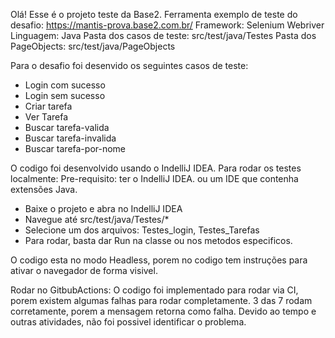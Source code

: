 Olá!
Esse é o projeto teste da Base2.
Ferramenta exemplo de teste do desafio: https://mantis-prova.base2.com.br/
Framework: Selenium Webriver
Linguagem: Java
Pasta dos casos de teste: src/test/java/Testes
Pasta dos PageObjects: src/test/java/PageObjects

Para o desafio foi desenvido os seguintes casos de teste:
 - Login com sucesso
 - Login sem sucesso
 - Criar tarefa
 - Ver Tarefa
 - Buscar tarefa-valida
 - Buscar tarefa-invalida
 - Buscar tarefa-por-nome

O codigo foi desenvolvido usando o IndelliJ IDEA.
Para rodar os testes localmente:
Pre-requisito: ter o IndelliJ IDEA. ou um IDE que contenha extensões Java.
 - Baixe o projeto e abra no IndelliJ IDEA
 - Navegue até src/test/java/Testes/*
 - Selecione um dos arquivos: Testes_login, Testes_Tarefas
 - Para rodar, basta dar Run na classe ou nos metodos especificos. 

O codigo esta no modo Headless, porem no codigo tem instruções para ativar o navegador de forma visivel.

Rodar no GitbubActions:
O codigo foi implementado para rodar via CI, porem existem algumas falhas para rodar completamente. 
3 das 7 rodam corretamente, porem a mensagem retorna como falha.
Devido ao tempo e outras atividades, não foi possivel identificar o problema.
